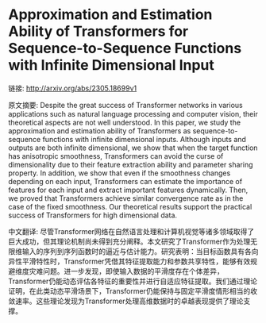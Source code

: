 # Approximation and Estimation Ability of Transformers for Sequence-to-Sequence Functions with Infinite Dimensional Input

链接: http://arxiv.org/abs/2305.18699v1

原文摘要:
Despite the great success of Transformer networks in various applications
such as natural language processing and computer vision, their theoretical
aspects are not well understood. In this paper, we study the approximation and
estimation ability of Transformers as sequence-to-sequence functions with
infinite dimensional inputs. Although inputs and outputs are both infinite
dimensional, we show that when the target function has anisotropic smoothness,
Transformers can avoid the curse of dimensionality due to their feature
extraction ability and parameter sharing property. In addition, we show that
even if the smoothness changes depending on each input, Transformers can
estimate the importance of features for each input and extract important
features dynamically. Then, we proved that Transformers achieve similar
convergence rate as in the case of the fixed smoothness. Our theoretical
results support the practical success of Transformers for high dimensional
data.

中文翻译:
尽管Transformer网络在自然语言处理和计算机视觉等诸多领域取得了巨大成功，但其理论机制尚未得到充分阐释。本文研究了Transformer作为处理无限维输入的序列到序列函数时的逼近与估计能力。研究表明：当目标函数具有各向异性平滑特性时，Transformer凭借其特征提取能力和参数共享特性，能够有效规避维度灾难问题。进一步发现，即使输入数据的平滑度存在个体差异，Transformer仍能动态评估各特征的重要性并进行自适应特征提取。我们通过理论证明，在此类动态平滑场景下，Transformer仍能保持与固定平滑度情形相当的收敛速率。这些理论发现为Transformer处理高维数据时的卓越表现提供了理论支撑。
